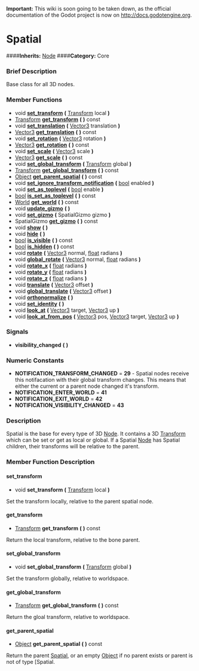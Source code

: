 **Important:** This wiki is soon going to be taken down, as the official documentation of the Godot project is now on http://docs.godotengine.org.

#  Spatial  
####**Inherits:** [Node](class_node)
####**Category:** Core

###  Brief Description  
Base class for all 3D nodes.

###  Member Functions 
  * void  **[set&#95;transform](#set_transform)**  **(** [Transform](class_transform) local  **)**
  * [Transform](class_transform)  **[get&#95;transform](#get_transform)**  **(** **)** const
  * void  **[set&#95;translation](#set_translation)**  **(** [Vector3](class_vector3) translation  **)**
  * [Vector3](class_vector3)  **[get&#95;translation](#get_translation)**  **(** **)** const
  * void  **[set&#95;rotation](#set_rotation)**  **(** [Vector3](class_vector3) rotation  **)**
  * [Vector3](class_vector3)  **[get&#95;rotation](#get_rotation)**  **(** **)** const
  * void  **[set&#95;scale](#set_scale)**  **(** [Vector3](class_vector3) scale  **)**
  * [Vector3](class_vector3)  **[get&#95;scale](#get_scale)**  **(** **)** const
  * void  **[set&#95;global&#95;transform](#set_global_transform)**  **(** [Transform](class_transform) global  **)**
  * [Transform](class_transform)  **[get&#95;global&#95;transform](#get_global_transform)**  **(** **)** const
  * [Object](class_object)  **[get&#95;parent&#95;spatial](#get_parent_spatial)**  **(** **)** const
  * void  **[set&#95;ignore&#95;transform&#95;notification](#set_ignore_transform_notification)**  **(** [bool](class_bool) enabled  **)**
  * void  **[set&#95;as&#95;toplevel](#set_as_toplevel)**  **(** [bool](class_bool) enable  **)**
  * [bool](class_bool)  **[is&#95;set&#95;as&#95;toplevel](#is_set_as_toplevel)**  **(** **)** const
  * [World](class_world)  **[get&#95;world](#get_world)**  **(** **)** const
  * void  **[update&#95;gizmo](#update_gizmo)**  **(** **)**
  * void  **[set&#95;gizmo](#set_gizmo)**  **(** SpatialGizmo gizmo  **)**
  * SpatialGizmo  **[get&#95;gizmo](#get_gizmo)**  **(** **)** const
  * void  **[show](#show)**  **(** **)**
  * void  **[hide](#hide)**  **(** **)**
  * [bool](class_bool)  **[is&#95;visible](#is_visible)**  **(** **)** const
  * [bool](class_bool)  **[is&#95;hidden](#is_hidden)**  **(** **)** const
  * void  **[rotate](#rotate)**  **(** [Vector3](class_vector3) normal, [float](class_float) radians  **)**
  * void  **[global&#95;rotate](#global_rotate)**  **(** [Vector3](class_vector3) normal, [float](class_float) radians  **)**
  * void  **[rotate&#95;x](#rotate_x)**  **(** [float](class_float) radians  **)**
  * void  **[rotate&#95;y](#rotate_y)**  **(** [float](class_float) radians  **)**
  * void  **[rotate&#95;z](#rotate_z)**  **(** [float](class_float) radians  **)**
  * void  **[translate](#translate)**  **(** [Vector3](class_vector3) offset  **)**
  * void  **[global&#95;translate](#global_translate)**  **(** [Vector3](class_vector3) offset  **)**
  * void  **[orthonormalize](#orthonormalize)**  **(** **)**
  * void  **[set&#95;identity](#set_identity)**  **(** **)**
  * void  **[look&#95;at](#look_at)**  **(** [Vector3](class_vector3) target, [Vector3](class_vector3) up  **)**
  * void  **[look&#95;at&#95;from&#95;pos](#look_at_from_pos)**  **(** [Vector3](class_vector3) pos, [Vector3](class_vector3) target, [Vector3](class_vector3) up  **)**

###  Signals  
  *  **visibility&#95;changed**  **(** **)**

###  Numeric Constants  
  * **NOTIFICATION_TRANSFORM_CHANGED** = **29** - Spatial nodes receive this notifacation with their global transform changes. This means that either the current or a parent node changed it's transform.
  * **NOTIFICATION_ENTER_WORLD** = **41**
  * **NOTIFICATION_EXIT_WORLD** = **42**
  * **NOTIFICATION_VISIBILITY_CHANGED** = **43**

###  Description  
Spatial is the base for every type of 3D [Node](class_node). It contains a 3D [Transform](class_transform) which can be set or get as local or global. If a Spatial [Node](class_node) has Spatial children, their transforms will be relative to the parent.

###  Member Function Description  

#### <a name="set_transform">set_transform</a>
  * void  **set&#95;transform**  **(** [Transform](class_transform) local  **)**

Set the transform locally, relative to the parent spatial node.

#### <a name="get_transform">get_transform</a>
  * [Transform](class_transform)  **get&#95;transform**  **(** **)** const

Return the local transform, relative to the bone parent.

#### <a name="set_global_transform">set_global_transform</a>
  * void  **set&#95;global&#95;transform**  **(** [Transform](class_transform) global  **)**

Set the transform globally, relative to worldspace.

#### <a name="get_global_transform">get_global_transform</a>
  * [Transform](class_transform)  **get&#95;global&#95;transform**  **(** **)** const

Return the gloal transform, relative to worldspace.

#### <a name="get_parent_spatial">get_parent_spatial</a>
  * [Object](class_object)  **get&#95;parent&#95;spatial**  **(** **)** const

Return the parent [Spatial](class_spatial), or an empty [Object](class_object) if no parent exists or parent is not of type [Spatial.
